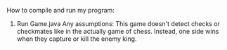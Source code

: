 How to compile and run my program:
1. Run Game.java
Any assumptions:
This game doesn't detect checks or checkmates like in the actually game of chess.
Instead, one side wins when they capture or kill the enemy king.

